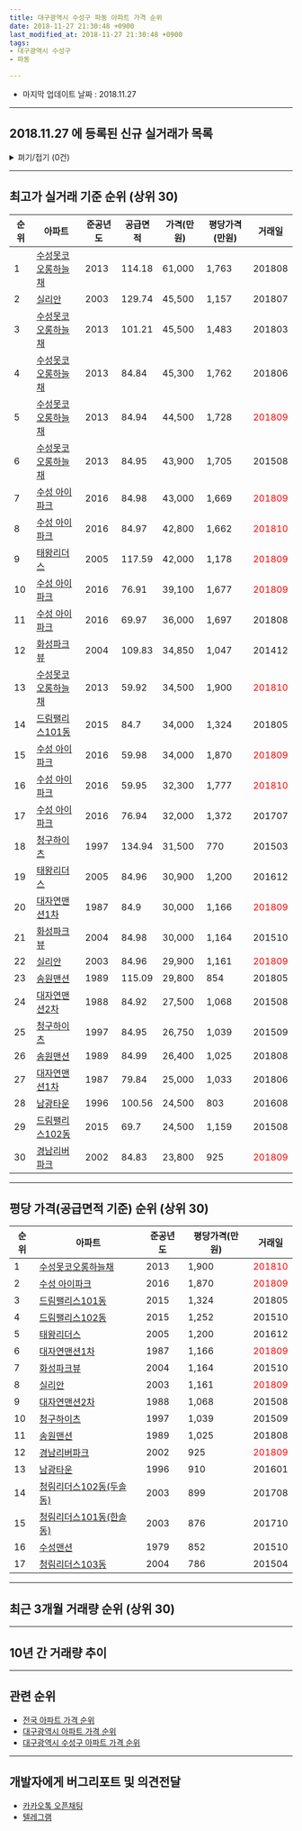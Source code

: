 ```yaml
---
title: 대구광역시 수성구 파동 아파트 가격 순위
date: 2018-11-27 21:30:48 +0900
last_modified_at: 2018-11-27 21:30:48 +0900
tags:
- 대구광역시 수성구
- 파동

---
```


* 마지막 업데이트 날짜 : 2018.11.27

---

## 2018.11.27 에 등록된 신규 실거래가 목록

<details>
<summary>펴기/접기 (0건)</summary>
<div markdown="1">

|아파트|준공년도|공급면적|가격(만원)|평당가격(만원)|거래일|
|---|---|---|---|---|---|
|없음||||||


</div>
</details>

---

## 최고가 실거래 기준 순위 (상위 30)


|순위|아파트|준공년도|공급면적|가격(만원)|평당가격(만원)|거래일|
|---|---|---|---|---|---|---|
|1|[수성못코오롱하늘채](https://search.naver.com/search.naver?query=%EB%8C%80%EA%B5%AC%EA%B4%91%EC%97%AD%EC%8B%9C+%EC%88%98%EC%84%B1%EA%B5%AC+%ED%8C%8C%EB%8F%99+%EC%88%98%EC%84%B1%EB%AA%BB%EC%BD%94%EC%98%A4%EB%A1%B1%ED%95%98%EB%8A%98%EC%B1%84)|2013|114.18|61,000|1,763|201808|
|2|[실리안](https://search.naver.com/search.naver?query=%EB%8C%80%EA%B5%AC%EA%B4%91%EC%97%AD%EC%8B%9C+%EC%88%98%EC%84%B1%EA%B5%AC+%ED%8C%8C%EB%8F%99+%EC%8B%A4%EB%A6%AC%EC%95%88)|2003|129.74|45,500|1,157|201807|
|3|[수성못코오롱하늘채](https://search.naver.com/search.naver?query=%EB%8C%80%EA%B5%AC%EA%B4%91%EC%97%AD%EC%8B%9C+%EC%88%98%EC%84%B1%EA%B5%AC+%ED%8C%8C%EB%8F%99+%EC%88%98%EC%84%B1%EB%AA%BB%EC%BD%94%EC%98%A4%EB%A1%B1%ED%95%98%EB%8A%98%EC%B1%84)|2013|101.21|45,500|1,483|201803|
|4|[수성못코오롱하늘채](https://search.naver.com/search.naver?query=%EB%8C%80%EA%B5%AC%EA%B4%91%EC%97%AD%EC%8B%9C+%EC%88%98%EC%84%B1%EA%B5%AC+%ED%8C%8C%EB%8F%99+%EC%88%98%EC%84%B1%EB%AA%BB%EC%BD%94%EC%98%A4%EB%A1%B1%ED%95%98%EB%8A%98%EC%B1%84)|2013|84.84|45,300|1,762|201806|
|5|[수성못코오롱하늘채](https://search.naver.com/search.naver?query=%EB%8C%80%EA%B5%AC%EA%B4%91%EC%97%AD%EC%8B%9C+%EC%88%98%EC%84%B1%EA%B5%AC+%ED%8C%8C%EB%8F%99+%EC%88%98%EC%84%B1%EB%AA%BB%EC%BD%94%EC%98%A4%EB%A1%B1%ED%95%98%EB%8A%98%EC%B1%84)|2013|84.94|44,500|1,728|<span style="color:red">201809</span>|
|6|[수성못코오롱하늘채](https://search.naver.com/search.naver?query=%EB%8C%80%EA%B5%AC%EA%B4%91%EC%97%AD%EC%8B%9C+%EC%88%98%EC%84%B1%EA%B5%AC+%ED%8C%8C%EB%8F%99+%EC%88%98%EC%84%B1%EB%AA%BB%EC%BD%94%EC%98%A4%EB%A1%B1%ED%95%98%EB%8A%98%EC%B1%84)|2013|84.95|43,900|1,705|201508|
|7|[수성 아이파크](https://search.naver.com/search.naver?query=%EB%8C%80%EA%B5%AC%EA%B4%91%EC%97%AD%EC%8B%9C+%EC%88%98%EC%84%B1%EA%B5%AC+%ED%8C%8C%EB%8F%99+%EC%88%98%EC%84%B1+%EC%95%84%EC%9D%B4%ED%8C%8C%ED%81%AC)|2016|84.98|43,000|1,669|<span style="color:red">201809</span>|
|8|[수성 아이파크](https://search.naver.com/search.naver?query=%EB%8C%80%EA%B5%AC%EA%B4%91%EC%97%AD%EC%8B%9C+%EC%88%98%EC%84%B1%EA%B5%AC+%ED%8C%8C%EB%8F%99+%EC%88%98%EC%84%B1+%EC%95%84%EC%9D%B4%ED%8C%8C%ED%81%AC)|2016|84.97|42,800|1,662|<span style="color:red">201810</span>|
|9|[태왕리더스](https://search.naver.com/search.naver?query=%EB%8C%80%EA%B5%AC%EA%B4%91%EC%97%AD%EC%8B%9C+%EC%88%98%EC%84%B1%EA%B5%AC+%ED%8C%8C%EB%8F%99+%ED%83%9C%EC%99%95%EB%A6%AC%EB%8D%94%EC%8A%A4)|2005|117.59|42,000|1,178|<span style="color:red">201809</span>|
|10|[수성 아이파크](https://search.naver.com/search.naver?query=%EB%8C%80%EA%B5%AC%EA%B4%91%EC%97%AD%EC%8B%9C+%EC%88%98%EC%84%B1%EA%B5%AC+%ED%8C%8C%EB%8F%99+%EC%88%98%EC%84%B1+%EC%95%84%EC%9D%B4%ED%8C%8C%ED%81%AC)|2016|76.91|39,100|1,677|<span style="color:red">201809</span>|
|11|[수성 아이파크](https://search.naver.com/search.naver?query=%EB%8C%80%EA%B5%AC%EA%B4%91%EC%97%AD%EC%8B%9C+%EC%88%98%EC%84%B1%EA%B5%AC+%ED%8C%8C%EB%8F%99+%EC%88%98%EC%84%B1+%EC%95%84%EC%9D%B4%ED%8C%8C%ED%81%AC)|2016|69.97|36,000|1,697|201808|
|12|[화성파크뷰](https://search.naver.com/search.naver?query=%EB%8C%80%EA%B5%AC%EA%B4%91%EC%97%AD%EC%8B%9C+%EC%88%98%EC%84%B1%EA%B5%AC+%ED%8C%8C%EB%8F%99+%ED%99%94%EC%84%B1%ED%8C%8C%ED%81%AC%EB%B7%B0)|2004|109.83|34,850|1,047|201412|
|13|[수성못코오롱하늘채](https://search.naver.com/search.naver?query=%EB%8C%80%EA%B5%AC%EA%B4%91%EC%97%AD%EC%8B%9C+%EC%88%98%EC%84%B1%EA%B5%AC+%ED%8C%8C%EB%8F%99+%EC%88%98%EC%84%B1%EB%AA%BB%EC%BD%94%EC%98%A4%EB%A1%B1%ED%95%98%EB%8A%98%EC%B1%84)|2013|59.92|34,500|1,900|<span style="color:red">201810</span>|
|14|[드림팰리스101동](https://search.naver.com/search.naver?query=%EB%8C%80%EA%B5%AC%EA%B4%91%EC%97%AD%EC%8B%9C+%EC%88%98%EC%84%B1%EA%B5%AC+%ED%8C%8C%EB%8F%99+%EB%93%9C%EB%A6%BC%ED%8C%B0%EB%A6%AC%EC%8A%A4101%EB%8F%99)|2015|84.7|34,000|1,324|201805|
|15|[수성 아이파크](https://search.naver.com/search.naver?query=%EB%8C%80%EA%B5%AC%EA%B4%91%EC%97%AD%EC%8B%9C+%EC%88%98%EC%84%B1%EA%B5%AC+%ED%8C%8C%EB%8F%99+%EC%88%98%EC%84%B1+%EC%95%84%EC%9D%B4%ED%8C%8C%ED%81%AC)|2016|59.98|34,000|1,870|<span style="color:red">201809</span>|
|16|[수성 아이파크](https://search.naver.com/search.naver?query=%EB%8C%80%EA%B5%AC%EA%B4%91%EC%97%AD%EC%8B%9C+%EC%88%98%EC%84%B1%EA%B5%AC+%ED%8C%8C%EB%8F%99+%EC%88%98%EC%84%B1+%EC%95%84%EC%9D%B4%ED%8C%8C%ED%81%AC)|2016|59.95|32,300|1,777|<span style="color:red">201810</span>|
|17|[수성 아이파크](https://search.naver.com/search.naver?query=%EB%8C%80%EA%B5%AC%EA%B4%91%EC%97%AD%EC%8B%9C+%EC%88%98%EC%84%B1%EA%B5%AC+%ED%8C%8C%EB%8F%99+%EC%88%98%EC%84%B1+%EC%95%84%EC%9D%B4%ED%8C%8C%ED%81%AC)|2016|76.94|32,000|1,372|201707|
|18|[청구하이츠](https://search.naver.com/search.naver?query=%EB%8C%80%EA%B5%AC%EA%B4%91%EC%97%AD%EC%8B%9C+%EC%88%98%EC%84%B1%EA%B5%AC+%ED%8C%8C%EB%8F%99+%EC%B2%AD%EA%B5%AC%ED%95%98%EC%9D%B4%EC%B8%A0)|1997|134.94|31,500|770|201503|
|19|[태왕리더스](https://search.naver.com/search.naver?query=%EB%8C%80%EA%B5%AC%EA%B4%91%EC%97%AD%EC%8B%9C+%EC%88%98%EC%84%B1%EA%B5%AC+%ED%8C%8C%EB%8F%99+%ED%83%9C%EC%99%95%EB%A6%AC%EB%8D%94%EC%8A%A4)|2005|84.96|30,900|1,200|201612|
|20|[대자연맨션1차](https://search.naver.com/search.naver?query=%EB%8C%80%EA%B5%AC%EA%B4%91%EC%97%AD%EC%8B%9C+%EC%88%98%EC%84%B1%EA%B5%AC+%ED%8C%8C%EB%8F%99+%EB%8C%80%EC%9E%90%EC%97%B0%EB%A7%A8%EC%85%981%EC%B0%A8)|1987|84.9|30,000|1,166|<span style="color:red">201809</span>|
|21|[화성파크뷰](https://search.naver.com/search.naver?query=%EB%8C%80%EA%B5%AC%EA%B4%91%EC%97%AD%EC%8B%9C+%EC%88%98%EC%84%B1%EA%B5%AC+%ED%8C%8C%EB%8F%99+%ED%99%94%EC%84%B1%ED%8C%8C%ED%81%AC%EB%B7%B0)|2004|84.98|30,000|1,164|201510|
|22|[실리안](https://search.naver.com/search.naver?query=%EB%8C%80%EA%B5%AC%EA%B4%91%EC%97%AD%EC%8B%9C+%EC%88%98%EC%84%B1%EA%B5%AC+%ED%8C%8C%EB%8F%99+%EC%8B%A4%EB%A6%AC%EC%95%88)|2003|84.96|29,900|1,161|<span style="color:red">201809</span>|
|23|[송원맨션](https://search.naver.com/search.naver?query=%EB%8C%80%EA%B5%AC%EA%B4%91%EC%97%AD%EC%8B%9C+%EC%88%98%EC%84%B1%EA%B5%AC+%ED%8C%8C%EB%8F%99+%EC%86%A1%EC%9B%90%EB%A7%A8%EC%85%98)|1989|115.09|29,800|854|201805|
|24|[대자연맨션2차](https://search.naver.com/search.naver?query=%EB%8C%80%EA%B5%AC%EA%B4%91%EC%97%AD%EC%8B%9C+%EC%88%98%EC%84%B1%EA%B5%AC+%ED%8C%8C%EB%8F%99+%EB%8C%80%EC%9E%90%EC%97%B0%EB%A7%A8%EC%85%982%EC%B0%A8)|1988|84.92|27,500|1,068|201508|
|25|[청구하이츠](https://search.naver.com/search.naver?query=%EB%8C%80%EA%B5%AC%EA%B4%91%EC%97%AD%EC%8B%9C+%EC%88%98%EC%84%B1%EA%B5%AC+%ED%8C%8C%EB%8F%99+%EC%B2%AD%EA%B5%AC%ED%95%98%EC%9D%B4%EC%B8%A0)|1997|84.95|26,750|1,039|201509|
|26|[송원맨션](https://search.naver.com/search.naver?query=%EB%8C%80%EA%B5%AC%EA%B4%91%EC%97%AD%EC%8B%9C+%EC%88%98%EC%84%B1%EA%B5%AC+%ED%8C%8C%EB%8F%99+%EC%86%A1%EC%9B%90%EB%A7%A8%EC%85%98)|1989|84.99|26,400|1,025|201808|
|27|[대자연맨션1차](https://search.naver.com/search.naver?query=%EB%8C%80%EA%B5%AC%EA%B4%91%EC%97%AD%EC%8B%9C+%EC%88%98%EC%84%B1%EA%B5%AC+%ED%8C%8C%EB%8F%99+%EB%8C%80%EC%9E%90%EC%97%B0%EB%A7%A8%EC%85%981%EC%B0%A8)|1987|79.84|25,000|1,033|201806|
|28|[남광타운](https://search.naver.com/search.naver?query=%EB%8C%80%EA%B5%AC%EA%B4%91%EC%97%AD%EC%8B%9C+%EC%88%98%EC%84%B1%EA%B5%AC+%ED%8C%8C%EB%8F%99+%EB%82%A8%EA%B4%91%ED%83%80%EC%9A%B4)|1996|100.56|24,500|803|201608|
|29|[드림팰리스102동](https://search.naver.com/search.naver?query=%EB%8C%80%EA%B5%AC%EA%B4%91%EC%97%AD%EC%8B%9C+%EC%88%98%EC%84%B1%EA%B5%AC+%ED%8C%8C%EB%8F%99+%EB%93%9C%EB%A6%BC%ED%8C%B0%EB%A6%AC%EC%8A%A4102%EB%8F%99)|2015|69.7|24,500|1,159|201508|
|30|[경남리버파크](https://search.naver.com/search.naver?query=%EB%8C%80%EA%B5%AC%EA%B4%91%EC%97%AD%EC%8B%9C+%EC%88%98%EC%84%B1%EA%B5%AC+%ED%8C%8C%EB%8F%99+%EA%B2%BD%EB%82%A8%EB%A6%AC%EB%B2%84%ED%8C%8C%ED%81%AC)|2002|84.83|23,800|925|<span style="color:red">201809</span>|


---

## 평당 가격(공급면적 기준) 순위 (상위 30)


|순위|아파트|준공년도|평당가격(만원)|거래일|
|---|---|---|---|---|
|1|[수성못코오롱하늘채](https://search.naver.com/search.naver?query=%EB%8C%80%EA%B5%AC%EA%B4%91%EC%97%AD%EC%8B%9C+%EC%88%98%EC%84%B1%EA%B5%AC+%ED%8C%8C%EB%8F%99+%EC%88%98%EC%84%B1%EB%AA%BB%EC%BD%94%EC%98%A4%EB%A1%B1%ED%95%98%EB%8A%98%EC%B1%84)|2013|1,900|<span style="color:red">201810</span>|
|2|[수성 아이파크](https://search.naver.com/search.naver?query=%EB%8C%80%EA%B5%AC%EA%B4%91%EC%97%AD%EC%8B%9C+%EC%88%98%EC%84%B1%EA%B5%AC+%ED%8C%8C%EB%8F%99+%EC%88%98%EC%84%B1+%EC%95%84%EC%9D%B4%ED%8C%8C%ED%81%AC)|2016|1,870|<span style="color:red">201809</span>|
|3|[드림팰리스101동](https://search.naver.com/search.naver?query=%EB%8C%80%EA%B5%AC%EA%B4%91%EC%97%AD%EC%8B%9C+%EC%88%98%EC%84%B1%EA%B5%AC+%ED%8C%8C%EB%8F%99+%EB%93%9C%EB%A6%BC%ED%8C%B0%EB%A6%AC%EC%8A%A4101%EB%8F%99)|2015|1,324|201805|
|4|[드림팰리스102동](https://search.naver.com/search.naver?query=%EB%8C%80%EA%B5%AC%EA%B4%91%EC%97%AD%EC%8B%9C+%EC%88%98%EC%84%B1%EA%B5%AC+%ED%8C%8C%EB%8F%99+%EB%93%9C%EB%A6%BC%ED%8C%B0%EB%A6%AC%EC%8A%A4102%EB%8F%99)|2015|1,252|201510|
|5|[태왕리더스](https://search.naver.com/search.naver?query=%EB%8C%80%EA%B5%AC%EA%B4%91%EC%97%AD%EC%8B%9C+%EC%88%98%EC%84%B1%EA%B5%AC+%ED%8C%8C%EB%8F%99+%ED%83%9C%EC%99%95%EB%A6%AC%EB%8D%94%EC%8A%A4)|2005|1,200|201612|
|6|[대자연맨션1차](https://search.naver.com/search.naver?query=%EB%8C%80%EA%B5%AC%EA%B4%91%EC%97%AD%EC%8B%9C+%EC%88%98%EC%84%B1%EA%B5%AC+%ED%8C%8C%EB%8F%99+%EB%8C%80%EC%9E%90%EC%97%B0%EB%A7%A8%EC%85%981%EC%B0%A8)|1987|1,166|<span style="color:red">201809</span>|
|7|[화성파크뷰](https://search.naver.com/search.naver?query=%EB%8C%80%EA%B5%AC%EA%B4%91%EC%97%AD%EC%8B%9C+%EC%88%98%EC%84%B1%EA%B5%AC+%ED%8C%8C%EB%8F%99+%ED%99%94%EC%84%B1%ED%8C%8C%ED%81%AC%EB%B7%B0)|2004|1,164|201510|
|8|[실리안](https://search.naver.com/search.naver?query=%EB%8C%80%EA%B5%AC%EA%B4%91%EC%97%AD%EC%8B%9C+%EC%88%98%EC%84%B1%EA%B5%AC+%ED%8C%8C%EB%8F%99+%EC%8B%A4%EB%A6%AC%EC%95%88)|2003|1,161|<span style="color:red">201809</span>|
|9|[대자연맨션2차](https://search.naver.com/search.naver?query=%EB%8C%80%EA%B5%AC%EA%B4%91%EC%97%AD%EC%8B%9C+%EC%88%98%EC%84%B1%EA%B5%AC+%ED%8C%8C%EB%8F%99+%EB%8C%80%EC%9E%90%EC%97%B0%EB%A7%A8%EC%85%982%EC%B0%A8)|1988|1,068|201508|
|10|[청구하이츠](https://search.naver.com/search.naver?query=%EB%8C%80%EA%B5%AC%EA%B4%91%EC%97%AD%EC%8B%9C+%EC%88%98%EC%84%B1%EA%B5%AC+%ED%8C%8C%EB%8F%99+%EC%B2%AD%EA%B5%AC%ED%95%98%EC%9D%B4%EC%B8%A0)|1997|1,039|201509|
|11|[송원맨션](https://search.naver.com/search.naver?query=%EB%8C%80%EA%B5%AC%EA%B4%91%EC%97%AD%EC%8B%9C+%EC%88%98%EC%84%B1%EA%B5%AC+%ED%8C%8C%EB%8F%99+%EC%86%A1%EC%9B%90%EB%A7%A8%EC%85%98)|1989|1,025|201808|
|12|[경남리버파크](https://search.naver.com/search.naver?query=%EB%8C%80%EA%B5%AC%EA%B4%91%EC%97%AD%EC%8B%9C+%EC%88%98%EC%84%B1%EA%B5%AC+%ED%8C%8C%EB%8F%99+%EA%B2%BD%EB%82%A8%EB%A6%AC%EB%B2%84%ED%8C%8C%ED%81%AC)|2002|925|<span style="color:red">201809</span>|
|13|[남광타운](https://search.naver.com/search.naver?query=%EB%8C%80%EA%B5%AC%EA%B4%91%EC%97%AD%EC%8B%9C+%EC%88%98%EC%84%B1%EA%B5%AC+%ED%8C%8C%EB%8F%99+%EB%82%A8%EA%B4%91%ED%83%80%EC%9A%B4)|1996|910|201601|
|14|[청림리더스102동(두솔동)](https://search.naver.com/search.naver?query=%EB%8C%80%EA%B5%AC%EA%B4%91%EC%97%AD%EC%8B%9C+%EC%88%98%EC%84%B1%EA%B5%AC+%ED%8C%8C%EB%8F%99+%EC%B2%AD%EB%A6%BC%EB%A6%AC%EB%8D%94%EC%8A%A4102%EB%8F%99%28%EB%91%90%EC%86%94%EB%8F%99%29)|2003|899|201708|
|15|[청림리더스101동(한솔동)](https://search.naver.com/search.naver?query=%EB%8C%80%EA%B5%AC%EA%B4%91%EC%97%AD%EC%8B%9C+%EC%88%98%EC%84%B1%EA%B5%AC+%ED%8C%8C%EB%8F%99+%EC%B2%AD%EB%A6%BC%EB%A6%AC%EB%8D%94%EC%8A%A4101%EB%8F%99%28%ED%95%9C%EC%86%94%EB%8F%99%29)|2003|876|201710|
|16|[수성맨션](https://search.naver.com/search.naver?query=%EB%8C%80%EA%B5%AC%EA%B4%91%EC%97%AD%EC%8B%9C+%EC%88%98%EC%84%B1%EA%B5%AC+%ED%8C%8C%EB%8F%99+%EC%88%98%EC%84%B1%EB%A7%A8%EC%85%98)|1979|852|201510|
|17|[청림리더스103동](https://search.naver.com/search.naver?query=%EB%8C%80%EA%B5%AC%EA%B4%91%EC%97%AD%EC%8B%9C+%EC%88%98%EC%84%B1%EA%B5%AC+%ED%8C%8C%EB%8F%99+%EC%B2%AD%EB%A6%BC%EB%A6%AC%EB%8D%94%EC%8A%A4103%EB%8F%99)|2004|786|201504|


---

## 최근 3개월 거래량 순위 (상위 30)


<div style="width:100%;">
    <canvas id="deal_count_ranking" height="156"></canvas>
</div>


<script>
new Chart(document.getElementById("deal_count_ranking"), {
    type: 'horizontalBar',
    data: {
        labels: ['수성 아이파크', '수성못코오롱하늘채', '대자연맨션1차', '청구하이츠', '대자연맨션2차', '화성파크뷰', '실리안', '태왕리더스', '수성맨션', '경남리버파크', '청림리더스102동(두솔동)', '청림리더스101동(한솔동)'],
        datasets: [{
            label: '실거래 수',
            data: [10, 9, 3, 2, 2, 2, 2, 1, 1, 1, 1, 1],
            borderColor: "rgba(255, 0, 128, 1)",
            backgroundColor: "rgba(255, 0, 128, 0.5)",
            fill: false,
        }]
    },
    options: {
        responsive: true,
        title: {
            display: true,
            text: '최근 3개월 거래량 순위'
        },
        tooltips: {
            mode: 'index',
            intersect: false,
            callbacks: {
                title: function(tooltipItems, data) {
                    return "실거래 수:";
                },
                label: function(tooltipItem, data) {
                    return data.labels[tooltipItem.index] + ": " + tooltipItem.xLabel;
                }
            }
        },
        hover: {
            mode: 'nearest',
            intersect: true
        },
        scales: {
            xAxes: [{
                display: true,
                scaleLabel: {
                    display: true,
                    labelString: '실거래 수'
                },
                ticks: {
                    suggestedMin: 0,
                }
            }],
            yAxes: [{
                display: true,
                ticks: {
                    autoSkip: false,
                    callback: function(value, index, values) {
                        if (value.length > 10)
                            return value.substr(0, 8) + "...";
                        else
                            return value;
                    }
                },
                scaleLabel: {
                    display: false,
                }
            }]
        }
    }
});

</script>


---

## 10년 간 거래량 추이


<div style="width:100%;">
    <canvas id="deal_progress" height="300"></canvas>
</div>

<script>
new Chart(document.getElementById("deal_progress"), {
    type: 'line',
    data: {
        labels: ['200811','200812','200901','200902','200903','200904','200905','200906','200907','200908','200909','200910','200911','200912','201001','201002','201003','201004','201005','201006','201007','201008','201009','201010','201011','201012','201101','201102','201103','201104','201105','201106','201107','201108','201109','201110','201111','201112','201201','201202','201203','201204','201205','201206','201207','201208','201209','201210','201211','201212','201301','201302','201303','201304','201305','201306','201307','201308','201309','201310','201311','201312','201401','201402','201403','201404','201405','201406','201407','201408','201409','201410','201411','201412','201501','201502','201503','201504','201505','201506','201507','201508','201509','201510','201511','201512','201601','201602','201603','201604','201605','201606','201607','201608','201609','201610','201611','201612','201701','201702','201703','201704','201705','201706','201707','201708','201709','201710','201711','201712','201801','201802','201803','201804','201805','201806','201807','201808','201809','201810','201811'],
        datasets: [{
            label: '실거래 수',
            pointRadius: 1,
            data: [7, 3, 3, 4, 6, 7, 8, 5, 6, 6, 6, 5, 1, 6, 11, 4, 11, 8, 4, 6, 6, 6, 6, 7, 12, 13, 15, 20, 16, 8, 12, 14, 8, 6, 11, 9, 8, 10, 4, 12, 15, 14, 10, 5, 7, 6, 6, 11, 10, 5, 10, 5, 10, 17, 19, 23, 26, 15, 63, 40, 23, 20, 15, 14, 18, 13, 10, 12, 11, 8, 15, 17, 13, 11, 8, 8, 17, 16, 29, 12, 22, 25, 15, 14, 9, 6, 8, 5, 4, 6, 7, 10, 10, 9, 15, 19, 15, 11, 10, 13, 18, 13, 11, 27, 37, 27, 15, 14, 19, 7, 14, 12, 21, 8, 13, 16, 6, 28, 17, 11, 7],
            borderColor: "rgba(255, 201, 14, 1)",
            backgroundColor: "rgba(255, 201, 14, 0.5)",
            fill: true,
        }]
    },
    options: {
        responsive: true,
        title: {
            display: true,
            text: '10년간 거래량 추이'
        },
        tooltips: {
            mode: 'index',
            intersect: false,
        },
        hover: {
            mode: 'nearest',
            intersect: true
        },
        scales: {
            xAxes: [{
                display: true,
                scaleLabel: {
                    display: true,
                    labelString: '년/월'
                }
            }],
            yAxes: [{
                display: true,
                ticks: {
                    suggestedMin: 0,
                },
                scaleLabel: {
                    display: true,
                    labelString: '실거래 수'
                }
            }]
        }
    }
});

</script>


---

## 관련 순위

- [전국 아파트 가격 순위](https://inasie.github.io/apt-ranking/전국)
- [대구광역시 아파트 가격 순위](https://inasie.github.io/apt-ranking/대구광역시)
- [대구광역시 수성구 아파트 가격 순위](https://inasie.github.io/apt-ranking/대구광역시-수성구)


---

## 개발자에게 버그리포트 및 의견전달

- [카카오톡 오픈채팅](https://open.kakao.com/o/gLJUAP4)
- [텔레그램](https://t.me/inasie)

